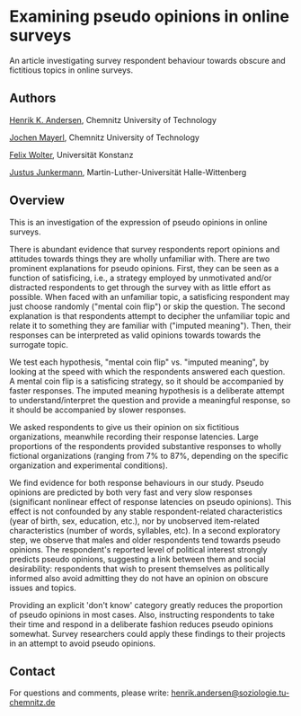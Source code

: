 # Examining pseudo opinions in online surveys

An article investigating survey respondent behaviour towards obscure and fictitious topics in online surveys. 

## Authors 

[Henrik K. Andersen](https://www.tu-chemnitz.de/hsw/soziologie/Institut/Profile/andeh/index.php), Chemnitz University of Technology 

[Jochen Mayerl](https://www.tu-chemnitz.de/hsw/soziologie/Institut/Profile/mjoc/), Chemnitz University of Technology 

[Felix Wolter](https://www.soziologie.uni-konstanz.de/diehl/team/mitarbeiterinnen/dr-felix-wolter/), Universität Konstanz 

[Justus Junkermann](https://www.ims.uni-halle.de/team/justus_junkermann/), Martin-Luther-Universität Halle-Wittenberg

## Overview 

This is an investigation of the expression of pseudo opinions in online surveys. 

There is abundant evidence that survey respondents report opinions and attitudes towards things they are wholly unfamiliar with. There are two prominent explanations for pseudo opinions. First, they can be seen as a function of satisficing, i.e., a strategy employed by unmotivated and/or distracted respondents to get through the survey with as little effort as possible. When faced with an unfamiliar topic, a satisficing respondent may just choose randomly ("mental coin flip") or skip the question. The second explanation is that respondents attempt to decipher the unfamiliar topic and relate it to something they are familiar with ("imputed meaning"). Then, their responses can be interpreted as valid opinions towards towards the surrogate topic. 

We test each hypothesis, "mental coin flip" vs. "imputed meaning", by looking at the speed with which the respondents answered each question. A mental coin flip is a satisficing strategy, so it should be accompanied by faster responses. The imputed meaning hypothesis is a deliberate attempt to understand/interpret the question and provide a meaningful response, so it should be accompanied by slower responses. 

We asked respondents to give us their opinion on six fictitious organizations, meanwhile recording their response latencies. Large proportions of the respondents provided substantive responses to wholly fictional organizations (ranging from 7% to 87%, depending on the specific organization and experimental conditions). 

We find evidence for both response behaviours in our study. Pseudo opinions are predicted by both very fast and very slow responses (significant nonlinear effect of response latencies on pseudo opinions). This effect is not confounded by any stable respondent-related characteristics (year of birth, sex, education, etc.), nor by unobserved item-related characteristics (number of words, syllables, etc). 
In a second exploratory step, we observe that males and older respondents tend towards pseudo opinions. The respondent's reported level of political interest strongly predicts pseudo opinions, suggesting a link between them and social desirability: respondents that wish to present themselves as politically informed also avoid admitting they do not have an opinion on obscure issues and topics. 

Providing an explicit 'don't know' category greatly reduces the proportion of pseudo opinions in most cases. Also, instructing respondents to take their time and respond in a deliberate fashion reduces pseudo opinions somewhat. Survey researchers could apply these findings to their projects in an attempt to avoid pseudo opinions. 

## Contact 

For questions and comments, please write: [henrik.andersen@soziologie.tu-chemnitz.de](mailto:henrik.andersen@soziologie.tu-chemnitz.de)



